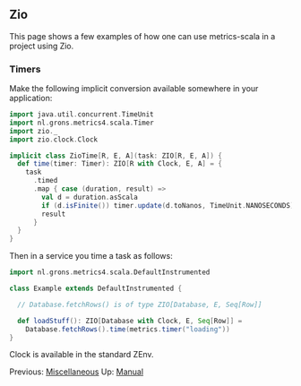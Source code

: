 ## Zio

This page shows a few examples of how one can use metrics-scala in a project using Zio.

### Timers

Make the following implicit conversion available somewhere in your application:

```scala
import java.util.concurrent.TimeUnit
import nl.grons.metrics4.scala.Timer
import zio._
import zio.clock.Clock

implicit class ZioTime[R, E, A](task: ZIO[R, E, A]) {
  def time(timer: Timer): ZIO[R with Clock, E, A] = {
    task
      .timed
      .map { case (duration, result) =>
        val d = duration.asScala
        if (d.isFinite()) timer.update(d.toNanos, TimeUnit.NANOSECONDS)
        result
      }
  }
}
```

Then in a service you time a task as follows:

```scala
import nl.grons.metrics4.scala.DefaultInstrumented

class Example extends DefaultInstrumented {

  // Database.fetchRows() is of type ZIO[Database, E, Seq[Row]]

  def loadStuff(): ZIO[Database with Clock, E, Seq[Row]] =
    Database.fetchRows().time(metrics.timer("loading"))
}
```

Clock is available in the standard ZEnv.


Previous: [Miscellaneous](Miscellaneous.md) Up: [Manual](Manual.md) 
